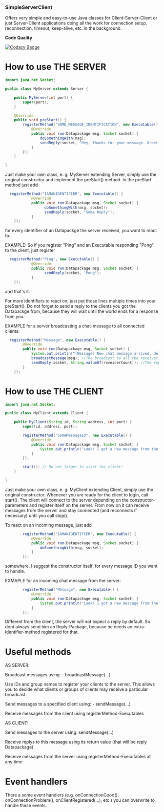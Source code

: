 ### SimpleServerClient ###
Offers very simple and easy-to-use Java classes for Client-Server-Client or just Server-Client applications doing all the work for connection setup, reconnection, timeout, keep-alive, etc. in the background.

**Code Quality**

[![Codacy Badge](https://api.codacy.com/project/badge/Grade/3d5b115186f44ecab613ac3f2ca0015b)](https://www.codacy.com/app/DeBukkIt/SimpleServerClient?utm_source=github.com&amp;utm_medium=referral&amp;utm_content=DeBukkIt/SimpleServerClient&amp;utm_campaign=Badge_Grade)

# How to use THE SERVER
```java
import java.net.Socket;

public class MyServer extends Server {

	public MyServer(int port) {
		super(port);
	}

	@Override
	public void preStart() {
		registerMethod("SOME_MESSAGE_IDENTIFICATION", new Executable() {
			@Override
			public void run(Datapackage msg, Socket socket) {
				doSomethingWith(msg);
				sendReply(socket, "Hey, thanks for your message. Greetings!")
			}
		});
	}

}
```



Just make your own class, e. g. MyServer extending Server, simply use the original constructor and implement
the preStart() method. In the preStart method just add
```java
  registerMethod("IAMANIDENTIFIER", new Executable() {
			@Override
			public void run(Datapackage msg, Socket socket) {
				  doSomethingWith(msg, socket);
				  sendReply(socket, "Some Reply");
			}
	});
```
for every identifier of an Datapackge the server received, you want to react to.

EXAMPLE: So if you register "Ping" and an Executable responding "Pong" to the client, just register
```java
  registerMethod("Ping", new Executable() {
			@Override
			public void run(Datapackage msg, Socket socket) {
				  sendReply(socket, "Pong");
			}
	});
```
and that's it.

For more identifiers to react on, just put those lines multiple times into your preStart(). Do not forget to send
a reply to the clients you got the Datapackge from, because they will wait until the world ends for a response from you.

EXAMPLE for a server broadcasting a chat-message to all connected clients:
```java
  registerMethod("Message", new Executable() {			
		@Override
		public void run(Datapackage msg, Socket socket) {
			System.out.println("[Message] New chat message arrived, delivering to all the clients...");
			broadcastMessage(msg); //The broadcast to all the receivers
			sendReply(socket, String.valueOf(reveicerCount)); //The reply (NECESSARY! unless you want the client to block while waiting for this package)
		}
	});
```

	
# How to use THE CLIENT
```java
import java.net.Socket;

public class MyClient extends Client {

	public MyClient(String id, String address, int port) {
		super(id, address, port);

		registerMethod("SomeMessageID", new Executable() {
			@Override
			public void run(Datapackage msg, Socket socket) {
				System.out.println("Look! I got a new message from the server: " + msg.get(1));
			}
		});

		start(); // Do not forget to start the client!
	}

}
```



Just make your own class, e. g. MyClient extending Client, simply use the original constructor. Whenever you are ready for the client to login, call start(). The client will connect to the server depending on the constructor-parameters and register itself on the server. From now on it can receive messages from the server and stay connected (and reconnects if necessary) until you call stop().


To react on an incoming message, just add
```java
		registerMethod("IAMANIDENTIFIER", new Executable() {
			@Override
			public void run(Datapackage msg, Socket socket) {
				doSomethingWith(msg, socket);		
			}
		});
```
somewhere, I suggest the constructor itself, for every message ID you want to handle.


EXMAPLE for an incoming chat message from the server:
```java
		registerMethod("Message", new Executable() {
			@Override
			public void run(Datapackage msg, Socket socket) {
				System.out.println("Look! I got a new message from the server: " + msg.get(1));				
			}
		});
```

Different from the client, the server will not expect a reply by default. So dont always send him an Reply-Package, because he
needs an extra-identifier-method registered for that.


# Useful methods
AS SERVER:

  Broadcast messages using:
	- broadcastMessage(...)

  Use IDs and group names to register your clients to the server. This allows you to decide what clients or groups of clients may receive a particular broadcast.
  
  Send messages to a specified client using:
	- sendMessage(...)
	
  Receive messages from the client using registerMethod-Executables
  
AS CLIENT:

  Send messages to the server using: sendMessage(...)
  
  Receive replys to this message using its return value (that will be reply Datapackage)
  
  Receive messages from the server using registerMethod-Executables at any time


# Event handlers
There a some event handlers (e.g. onConnectionGood(), onConnectionProblem(), onClientRegistered(...), etc.) you can overwrite to handle these events.